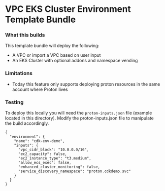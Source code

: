 # VPC EKS Cluster Environment Template Bundle

### What this builds

This template bundle will deploy the following:

- A VPC or import a VPC based on user input
- An EKS Cluster with optional addons and namespace vending

### Limitations

- Today this feature only supports deploying proton resources in the same account where Proton lives

### Testing

To deploy this locally you will need the `proton-inputs.json` file (example located in this directory).
Modify the proton-inputs.json file to manipulate the build accordingly.

```
{
  "environment": {
    "name": "cdk-env-demo",
    "inputs": {
      "vpc_cidr_block": "10.0.0.0/16",
      "ec2_capacity": false,
      "ec2_instance_type": "t3.medium",
      "allow_ecs_exec": false,
      "enhanced_cluster_monitoring": false,
      "service_discovery_namespace": "proton.cdkdemo.svc"
    }
  }
}

```
